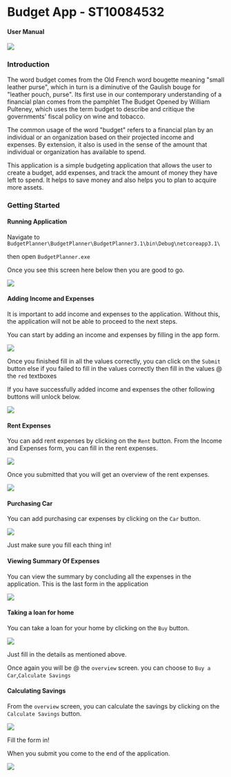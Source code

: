 # Budget App - ST10084532
#### User Manual

![](./BudgetPlanner/BudgetPlanner3.1/graphics/512px-Money_Flat_Icon.svg.png)

### Introduction
The word budget comes from the Old French word bougette meaning "small leather purse", which in turn is a diminutive of the Gaulish bouge for "leather pouch, purse". Its first use in our contemporary understanding of a financial plan comes from the pamphlet The Budget Opened by William Pulteney, which uses the term budget to describe and critique the governments' fiscal policy on wine and tobacco.

The common usage of the word "budget" refers to a financial plan by an individual or an organization based on their projected income and expenses. By extension, it also is used in the sense of the amount that individual or organization has available to spend.

This application is a simple budgeting application that allows the user to create a budget, add expenses, and track the amount of money they have left to spend. It helps to save money and also helps you to plan to acquire more assets.

### Getting Started

#### Running Application
Navigate to `BudgetPlanner\BudgetPlanner\BudgetPlanner3.1\bin\Debug\netcoreapp3.1\`

then open `BudgetPlanner.exe`

Once you see this screen here below then you are good to go.

![](./appscreenshots/mainscreen.png)

#### Adding Income and Expenses
It is important to add income and expenses to the application. Without this, the application will not be able to proceed to the next steps.

You can start by adding an income and expenses by filling in the app form.

![](./appscreenshots/incomeandexp.png)

Once you finished fill in all the values correctly, you can click on the `Submit` button else if you failed to fill in the values correctly then fill in the values @ the `red` textboxes

If you have successfully added income and expenses the other following buttons will unlock below.

![](./appscreenshots/button.png)

#### Rent Expenses
You can add rent expenses by clicking on the `Rent` button. From the Income and Expenses form, you can fill in the rent expenses.

![](./appscreenshots/rent.png)

Once you submitted that you will get an overview of the rent expenses.

![](./appscreenshots/choosecar.png)

#### Purchasing Car
You can add purchasing car expenses by clicking on the `Car` button.

![](./appscreenshots/car.png)

Just make sure you fill each thing in!


#### Viewing Summary Of Expenses

You can view the summary by concluding all the expenses in the application. This is the last form in the application

![](./appscreenshots/summary.png)

#### Taking a loan for home
You can take a loan for your home by clicking on the `Buy` button.

![](./appscreenshots/home.png)

Just fill in the details as mentioned above.

Once again you will be @ the `overview` screen. you can choose to `Buy a Car`,`Calculate Savings`

#### Calculating Savings

From the `overview` screen, you can calculate the savings by clicking on the `Calculate Savings` button.

![](./appscreenshots/savings.png)

Fill the form in!

When you submit you come to the end of the application.

![](./appscreenshots/summary2.png)

